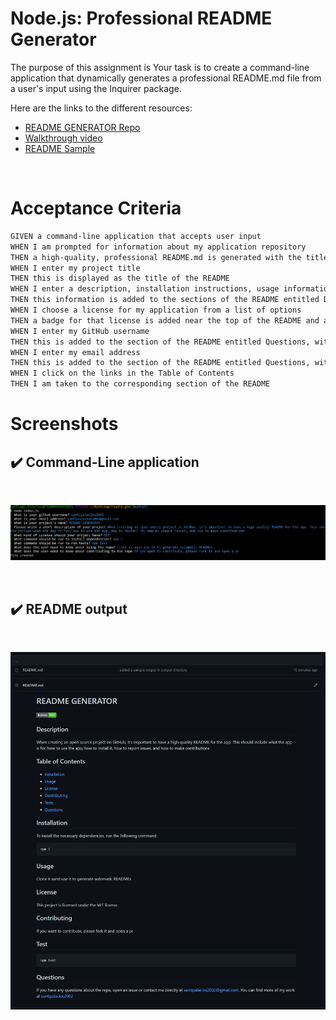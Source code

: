 # Node.js: Professional README Generator



The purpose of this assignment is Your task is to create a command-line application that dynamically generates a professional README.md file from a user's input using the Inquirer package. 

Here are the links to the different resources: 

* [README GENERATOR Repo](https://github.com/santipalacios2002/readme-gen)
* [Walkthrough video](https://drive.google.com/file/d/1CWfsM89IDhmrVVkz0TYcF3925uQOfwaw/view)
* [README Sample](https://github.com/santipalacios2002/readme-gen/tree/master/output)


<br />

# Acceptance Criteria

```md
GIVEN a command-line application that accepts user input
WHEN I am prompted for information about my application repository
THEN a high-quality, professional README.md is generated with the title of my project and sections entitled Description, Table of Contents, Installation, Usage, License, Contributing, Tests, and Questions
WHEN I enter my project title
THEN this is displayed as the title of the README
WHEN I enter a description, installation instructions, usage information, contribution guidelines, and test instructions
THEN this information is added to the sections of the README entitled Description, Installation, Usage, Contributing, and Tests
WHEN I choose a license for my application from a list of options
THEN a badge for that license is added near the top of the README and a notice is added to the section of the README entitled License that explains which license the application is covered under
WHEN I enter my GitHub username
THEN this is added to the section of the README entitled Questions, with a link to my GitHub profile
WHEN I enter my email address
THEN this is added to the section of the README entitled Questions, with instructions on how to reach me with additional questions
WHEN I click on the links in the Table of Contents
THEN I am taken to the corresponding section of the README
```

# Screenshots

## :heavy_check_mark: Command-Line application 

<br />

![cli app](./images/cli.jpg)


<br />

## :heavy_check_mark: README output

<br />

![readme output](./images/readme.jpg)


